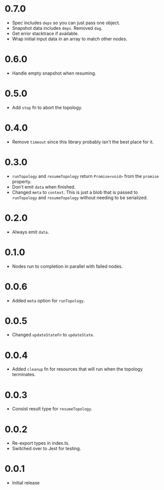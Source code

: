# 0.7.0

* Spec includes `deps` so you can just pass one object.
* Snapshot data includes `deps`. Removed `dag`.
* Get error stacktrace if available.
* Wrap initial input data in an array to match other nodes.

# 0.6.0

* Handle empty snapshot when resuming.

# 0.5.0

* Add `stop` fn to abort the topology.

# 0.4.0

* Remove `timeout` since this library probably isn't the best place for it.

# 0.3.0

* `runTopology` and `resumeTopology` return `Promise<void>` from
the `promise` property.
* Don't emit `data` when finished.
* Changed `meta` to `context`. This is just a blob that is passed
to `runTopology` and `resumeTopology` without needing to be serialized.

# 0.2.0

* Always emit `data`.

# 0.1.0

* Nodes run to completion in parallel with failed nodes.

# 0.0.6

* Added `meta` option for `runTopology`.

# 0.0.5

* Changed `updateStateFn` to `updateState`.

# 0.0.4

* Added `cleanup` fn for resources that will run when the topology terminates.

# 0.0.3

* Consist result type for `resumeTopology`.

# 0.0.2

* Re-export types in index.ts.
* Switched over to Jest for testing.

# 0.0.1

* Initial release
